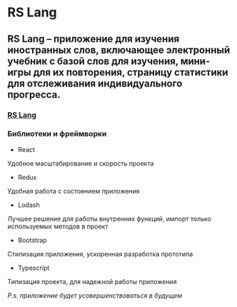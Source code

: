 # RS Lang
## RS Lang – приложение для изучения иностранных слов, включающее электронный учебник с базой слов для изучения, мини-игры для их повторения, страницу статистики для отслеживания индивидуального прогресса.

### [RS Lang](https://rslang-sergeykozlovskiy.netlify.app/)

### Библиотеки и фреймворки

 - React

 Удобное масштабирование и скорость проекта

 - Redux

 Удобная работа с состоянием приложения

 - Lodash

 Лучшее решение для работы внутренних функций, импорт только используемых методов в проект
 - Bootstrap

 Стилизация приложения, ускоренная разработка прототипа

 - Typescript

 Типизация проекта, для надежной работы приложения


*P.s. приложение будет усовершенствоваться в будущем*


